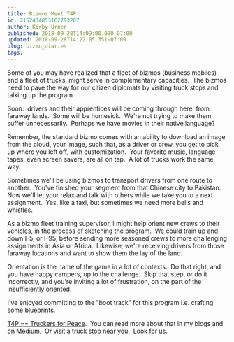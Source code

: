 ```yaml
---
title: Bizmos Meet T4P
id: 2152434853162793207
author: Kirby Urner
published: 2018-09-28T14:09:00.000-07:00
updated: 2018-09-28T14:22:05.351-07:00
blog: bizmo_diaries
tags: 
---
```


Some of you may have realized that a fleet of bizmos (business mobiles) and a fleet of trucks, might serve in complementary capacities.  The bizmos need to pave the way for our citizen diplomats by visiting truck stops and talking up the program.

Soon:  drivers and their apprentices will be coming through here, from faraway lands.  Some will be homesick.  We're not trying to make them suffer unnecessarily.  Perhaps we have movies in their native language?

Remember, the standard bizmo comes with an ability to download an image from the cloud, your image, such that, as a driver or crew, you get to pick up where you left off, with customization.  Your favorite music, language tapes, even screen savers, are all on tap.  A lot of trucks work the same way.

Sometimes we'll be using bizmos to transport drivers from one route to another.  You've finished your segment from that Chinese city to Pakistan.  Now we'll let your relax and talk with others while we take you to a next assignment.  Yes, like a taxi, but sometimes we need more bells and whistles.

As a bizmo fleet training supervisor, I might help orient new crews to their vehicles, in the process of sketching the program.  We could train up and down I-5, or I-95, before sending more seasoned crews to more challenging assignments in Asia or Africa.  Likewise, we're receiving drivers from those faraway locations and want to show them the lay of the land.

Orientation is the name of the game in a lot of contexts.  Do that right, and you have happy campers, up to the challenge.  Skip that step, or do it incorrectly, and you're inviting a lot of frustration, on the part of the insufficiently oriented.

I've enjoyed committing to the "boot track" for this program i.e. crafting some blueprints.

[T4P == Truckers for Peace](http://worldgame.blogspot.com/2018/05/truckers-for-peace.html).  You can read more about that in my blogs and on Medium.  Or visit a truck stop near you.  Look for us.